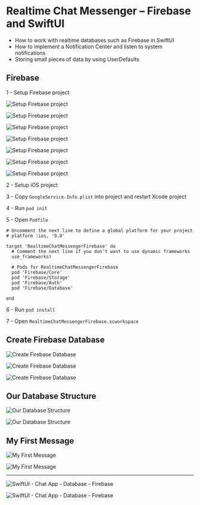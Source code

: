 # Realtime Chat Messenger – Firebase and SwiftUI

- How to work with realtime databases such as Firebase in SwiftUI
- How to implement a Notification Center and listen to system notifications
- Storing small pieces of data by using UserDefaults

## Firebase

1 - Setup Firebase project

![Setup Firebase project](./Firebase_RealtimeChatMessengerFirebase_1.png "Setup Firebase project")

![Setup Firebase project](./Firebase_RealtimeChatMessengerFirebase_2.png "Setup Firebase project")

![Setup Firebase project](./Firebase_RealtimeChatMessengerFirebase_3.png "Setup Firebase project")

![Setup Firebase project](./Firebase_RealtimeChatMessengerFirebase_4.png "Setup Firebase project")

![Setup Firebase project](./Firebase_RealtimeChatMessengerFirebase_5.png "Setup Firebase project")

![Setup Firebase project](./Firebase_RealtimeChatMessengerFirebase_6.png "Setup Firebase project")

![Setup Firebase project](./Firebase_RealtimeChatMessengerFirebase_7.png "Setup Firebase project")

2 - Setup iOS project

3 - Copy `GoogleService-Info.plist` into project and restart Xcode project

4 - Run `pod init`

5 - Open `Podfile`

```
# Uncomment the next line to define a global platform for your project
# platform :ios, '9.0'

target 'RealtimeChatMessengerFirebase' do
  # Comment the next line if you don't want to use dynamic frameworks
  use_frameworks!

  # Pods for RealtimeChatMessengerFirebase
  pod 'Firebase/Core'
  pod 'Firebase/Storage'
  pod 'Firebase/Auth'
  pod 'Firebase/Database'

end
```

6 - Run `pod install`

7 - Open `RealtimeChatMessengerFirebase.xcworkspace`

## Create Firebase Database

![Create Firebase Database](./CreateFirebaseDatabase-1.png "Create Firebase Database")

![Create Firebase Database](./CreateFirebaseDatabase-2.png "Create Firebase Database")

![Create Firebase Database](./CreateFirebaseDatabase-3.png "Create Firebase Database")

## Our Database Structure

![Our Database Structure](./OurDatabaseStructure-1.png "Our Database Structure")

![Our Database Structure](./OurDatabaseStructure-2.png "Our Database Structure")

## My First Message

![My First Message](./MyFirstMessage_1.png "My First Message")

![My First Message](./MyFirstMessage_2.png "My First Message")

---

![SwiftUI - Chat App - Database - Firebase](./SwiftUIChatAppDatabaseFirebase_1.png "SwiftUI - Chat App - Database - Firebase")

![SwiftUI - Chat App - Database - Firebase](./SwiftUIChatAppDatabaseFirebase_2.png "SwiftUI - Chat App - Database - Firebase")
